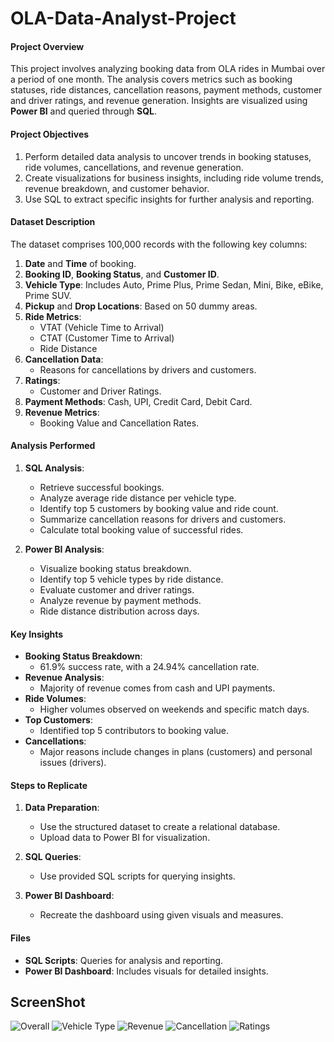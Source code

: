 # OLA-Data-Analyst-Project

#### **Project Overview**
This project involves analyzing booking data from OLA rides in Mumbai over a period of one month. The analysis covers metrics such as booking statuses, ride distances, cancellation reasons, payment methods, customer and driver ratings, and revenue generation. Insights are visualized using **Power BI** and queried through **SQL**.


#### **Project Objectives**
1. Perform detailed data analysis to uncover trends in booking statuses, ride volumes, cancellations, and revenue generation.
2. Create visualizations for business insights, including ride volume trends, revenue breakdown, and customer behavior.
3. Use SQL to extract specific insights for further analysis and reporting.


#### **Dataset Description**
The dataset comprises 100,000 records with the following key columns:
1. **Date** and **Time** of booking.
2. **Booking ID**, **Booking Status**, and **Customer ID**.
3. **Vehicle Type**: Includes Auto, Prime Plus, Prime Sedan, Mini, Bike, eBike, Prime SUV.
4. **Pickup** and **Drop Locations**: Based on 50 dummy areas.
5. **Ride Metrics**:
   - VTAT (Vehicle Time to Arrival)
   - CTAT (Customer Time to Arrival)
   - Ride Distance
6. **Cancellation Data**:
   - Reasons for cancellations by drivers and customers.
7. **Ratings**:
   - Customer and Driver Ratings.
8. **Payment Methods**: Cash, UPI, Credit Card, Debit Card.
9. **Revenue Metrics**:
   - Booking Value and Cancellation Rates.

#### **Analysis Performed**
1. **SQL Analysis**:
   - Retrieve successful bookings.
   - Analyze average ride distance per vehicle type.
   - Identify top 5 customers by booking value and ride count.
   - Summarize cancellation reasons for drivers and customers.
   - Calculate total booking value of successful rides.

2. **Power BI Analysis**:
   - Visualize booking status breakdown.
   - Identify top 5 vehicle types by ride distance.
   - Evaluate customer and driver ratings.
   - Analyze revenue by payment methods.
   - Ride distance distribution across days.

#### **Key Insights**
- **Booking Status Breakdown**: 
  - 61.9% success rate, with a 24.94% cancellation rate.
- **Revenue Analysis**: 
  - Majority of revenue comes from cash and UPI payments.
- **Ride Volumes**: 
  - Higher volumes observed on weekends and specific match days.
- **Top Customers**: 
  - Identified top 5 contributors to booking value.
- **Cancellations**:
  - Major reasons include changes in plans (customers) and personal issues (drivers).

#### **Steps to Replicate**
1. **Data Preparation**:
   - Use the structured dataset to create a relational database.
   - Upload data to Power BI for visualization.

2. **SQL Queries**:
   - Use provided SQL scripts for querying insights.

3. **Power BI Dashboard**:
   - Recreate the dashboard using given visuals and measures.

#### **Files**
- **SQL Scripts**: Queries for analysis and reporting.
- **Power BI Dashboard**: Includes visuals for detailed insights.


## **ScreenShot**
![Overall](https://github.com/user-attachments/assets/a7612931-615a-4363-aa79-164ccd33f965)
![Vehicle Type](https://github.com/user-attachments/assets/35580d10-649d-4492-8eca-5eaf7f29f100)
![Revenue](https://github.com/user-attachments/assets/b3ba5f2f-4f9d-4f61-8c8f-341f31c59243)
![Cancellation](https://github.com/user-attachments/assets/0d188012-1919-4372-a6fe-fea891e9d777)
![Ratings](https://github.com/user-attachments/assets/fb746328-ca3f-4d9b-93ae-2fb4163372c2)

